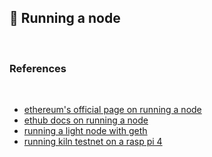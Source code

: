 ## 🌭 Running a node

<br>

### References

<br>

* [ethereum's official page on running a node](https://ethereum.org/en/run-a-node/)
* [ethub docs on running a node](https://docs.ethhub.io/using-ethereum/running-an-ethereum-node/)
* [running a light node with geth](https://ethereum.org/en/developers/tutorials/run-light-node-geth/)
* [running kiln testnet on a rasp pi 4](https://ethereum.org/en/developers/tutorials/run-node-raspberry-pi/)
